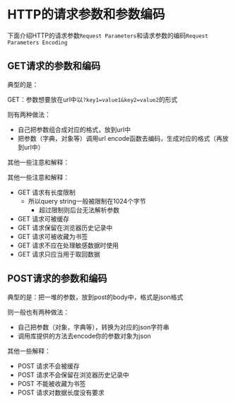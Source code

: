 # HTTP的请求参数和参数编码

下面介绍HTTP的请求参数`Request Parameters`和请求参数的编码`Request Parameters Encoding`

## GET请求的参数和编码

典型的是：

GET：参数想要放在url中以`?key1=value1&key2=value2`的形式

则有两种做法：

* 自己把参数组合成对应的格式，放到url中
* 把参数（字典，对象等）调用url encode函数去编码，生成对应的格式（再放到url中）

其他一些注意和解释：

其他一些注意和解释：

* GET 请求有长度限制
  * 所以query string一般被限制在1024个字节
    * 超过限制则后台无法解析参数
* GET 请求可被缓存
* GET 请求保留在浏览器历史记录中
* GET 请求可被收藏为书签
* GET 请求不应在处理敏感数据时使用
* GET 请求只应当用于取回数据

## POST请求的参数和编码

典型的是：把一堆的参数，放到post的body中，格式是json格式

则一般也有两种做法：

- 自己把参数（对象，字典等），转换为对应的json字符串
- 调用库提供的方法去encode你的参数对象为json


其他一些解释：

- POST 请求不会被缓存
- POST 请求不会保留在浏览器历史记录中
- POST 不能被收藏为书签
- POST 请求对数据长度没有要求




